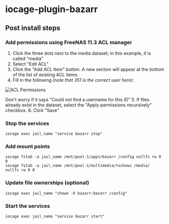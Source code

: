 # iocage-plugin-bazarr
## Post install steps
### Add permissions using FreeNAS 11.3 ACL manager
1. Click the three dots next to the media dataset; in this example, it is called "media"
2. Select "Edit ACL"
3. Click the "Add ACL Item" button. A new section will appear at the bottom of the list of existing ACL items.
4. Fill in the following (*note that 351 is the correct user here*):

![ACL Permissions](https://static.ixsystems.co/uploads/2020/02/pasted-image-0-1.png)

Don't worry if it says "Could not find a username for this ID"
5. If files already exist in the dataset, select the "Apply permissions recursively" checkbox.
6. Click "Save"

### Stop the services
```
iocage exec jail_name "service bazarr stop"
```
### Add mount points
```
iocage fstab -a jail_name /mnt/pool-1/apps/bazarr /config nullfs rw 0 0
iocage fstab -a jail_name /mnt/pool-1/multimedia/tvshows /media/ nullfs rw 0 0
```
### Update file ownerships (optional)
```
iocage exec jail_name "chown -R bazarr:bazarr /config"
```
### Start the services
```
iocage exec jail_name "service bazarr start"
```
